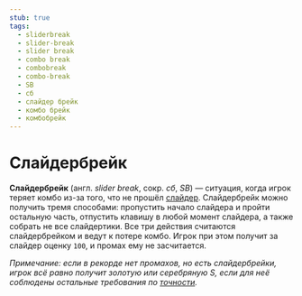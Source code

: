 ```yaml
---
stub: true
tags:
  - sliderbreak
  - slider-break
  - slider break
  - combo break
  - combobreak
  - combo-break
  - SB
  - сб
  - слайдер брейк
  - комбо брейк
  - комбобрейк
---
```


# Слайдербрейк

**Слайдербрейк** (англ. *slider break*, сокр. *сб*, *SB*) — ситуация, когда игрок теряет комбо из-за того, что не прошёл [слайдер](/wiki/Gameplay/Hit_object/Slider). Слайдербрейк можно получить тремя способами: пропустить начало слайдера и пройти остальную часть, отпустить клавишу в любой момент слайдера, а также собрать не все слайдертики. Все три действия считаются слайдербрейком и ведут к потере комбо. Игрок при этом получит за слайдер оценку `100`, и промах ему не засчитается.

*Примечание: если в рекорде нет промахов, но есть слайдербрейки, игрок всё равно получит золотую или серебряную S, если для неё соблюдены остальные требования по [точности](/wiki/Gameplay/Accuracy).*
